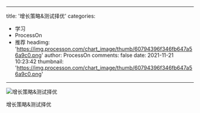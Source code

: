 
---
title: '增长策略&测试择优'
categories: 
 - 学习
 - ProcessOn
 - 推荐
headimg: 'https://img.processon.com/chart_image/thumb/60794396f346fb647a56a9c0.png'
author: ProcessOn
comments: false
date: 2021-11-21 10:23:42
thumbnail: 'https://img.processon.com/chart_image/thumb/60794396f346fb647a56a9c0.png'
---

<div>   
<img class="thumb" alt="增长策略&测试择优" src="https://img.processon.com/chart_image/thumb/60794396f346fb647a56a9c0.png" referrerpolicy="no-referrer">
<p>增长策略&测试择优</p>  
</div>
            